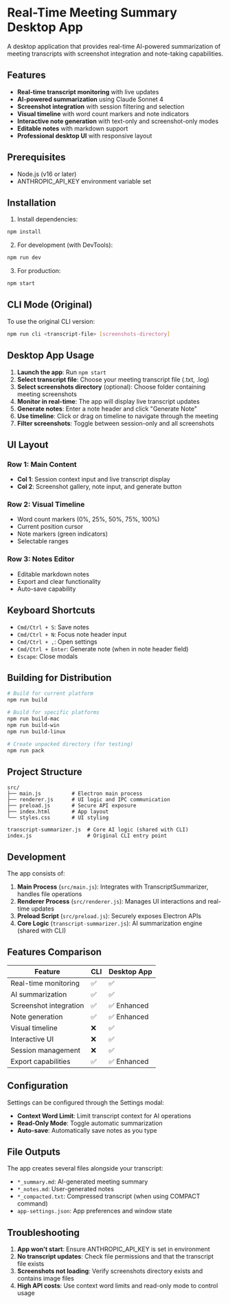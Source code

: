 # Real-Time Meeting Summary Desktop App

A desktop application that provides real-time AI-powered summarization of meeting transcripts with screenshot integration and note-taking capabilities.

## Features

- **Real-time transcript monitoring** with live updates
- **AI-powered summarization** using Claude Sonnet 4
- **Screenshot integration** with session filtering and selection
- **Visual timeline** with word count markers and note indicators
- **Interactive note generation** with text-only and screenshot-only modes
- **Editable notes** with markdown support
- **Professional desktop UI** with responsive layout

## Prerequisites

- Node.js (v16 or later)
- ANTHROPIC_API_KEY environment variable set

## Installation

1. Install dependencies:
```bash
npm install
```

2. For development (with DevTools):
```bash
npm run dev
```

3. For production:
```bash
npm start
```

## CLI Mode (Original)

To use the original CLI version:
```bash
npm run cli <transcript-file> [screenshots-directory]
```

## Desktop App Usage

1. **Launch the app**: Run `npm start`
2. **Select transcript file**: Choose your meeting transcript file (.txt, .log)
3. **Select screenshots directory** (optional): Choose folder containing meeting screenshots
4. **Monitor in real-time**: The app will display live transcript updates
5. **Generate notes**: Enter a note header and click "Generate Note"
6. **Use timeline**: Click or drag on timeline to navigate through the meeting
7. **Filter screenshots**: Toggle between session-only and all screenshots

## UI Layout

### Row 1: Main Content
- **Col 1**: Session context input and live transcript display
- **Col 2**: Screenshot gallery, note input, and generate button

### Row 2: Visual Timeline
- Word count markers (0%, 25%, 50%, 75%, 100%)
- Current position cursor
- Note markers (green indicators)
- Selectable ranges

### Row 3: Notes Editor
- Editable markdown notes
- Export and clear functionality
- Auto-save capability

## Keyboard Shortcuts

- `Cmd/Ctrl + S`: Save notes
- `Cmd/Ctrl + N`: Focus note header input
- `Cmd/Ctrl + ,`: Open settings
- `Cmd/Ctrl + Enter`: Generate note (when in note header field)
- `Escape`: Close modals

## Building for Distribution

```bash
# Build for current platform
npm run build

# Build for specific platforms
npm run build-mac
npm run build-win
npm run build-linux

# Create unpacked directory (for testing)
npm run pack
```

## Project Structure

```
src/
├── main.js          # Electron main process
├── renderer.js      # UI logic and IPC communication
├── preload.js       # Secure API exposure
├── index.html       # App layout
└── styles.css       # UI styling

transcript-summarizer.js  # Core AI logic (shared with CLI)
index.js                  # Original CLI entry point
```

## Development

The app consists of:
1. **Main Process** (`src/main.js`): Integrates with TranscriptSummarizer, handles file operations
2. **Renderer Process** (`src/renderer.js`): Manages UI interactions and real-time updates
3. **Preload Script** (`src/preload.js`): Securely exposes Electron APIs
4. **Core Logic** (`transcript-summarizer.js`): AI summarization engine (shared with CLI)

## Features Comparison

| Feature | CLI | Desktop App |
|---------|-----|-------------|
| Real-time monitoring | ✅ | ✅ |
| AI summarization | ✅ | ✅ |
| Screenshot integration | ✅ | ✅ Enhanced |
| Note generation | ✅ | ✅ Enhanced |
| Visual timeline | ❌ | ✅ |
| Interactive UI | ❌ | ✅ |
| Session management | ❌ | ✅ |
| Export capabilities | ✅ | ✅ Enhanced |

## Configuration

Settings can be configured through the Settings modal:
- **Context Word Limit**: Limit transcript context for AI operations
- **Read-Only Mode**: Toggle automatic summarization
- **Auto-save**: Automatically save notes as you type

## File Outputs

The app creates several files alongside your transcript:
- `*_summary.md`: AI-generated meeting summary
- `*_notes.md`: User-generated notes
- `*_compacted.txt`: Compressed transcript (when using COMPACT command)
- `app-settings.json`: App preferences and window state

## Troubleshooting

1. **App won't start**: Ensure ANTHROPIC_API_KEY is set in environment
2. **No transcript updates**: Check file permissions and that the transcript file exists
3. **Screenshots not loading**: Verify screenshots directory exists and contains image files
4. **High API costs**: Use context word limits and read-only mode to control usage